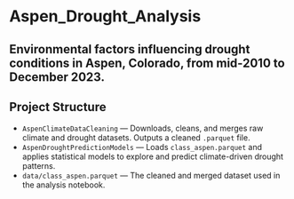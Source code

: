 # Aspen_Drought_Analysis
Environmental factors influencing drought conditions in Aspen, Colorado, from mid-2010 to December 2023.
---

## Project Structure

- `AspenClimateDataCleaning` — Downloads, cleans, and merges raw climate and drought datasets. Outputs a cleaned `.parquet` file.
- `AspenDroughtPredictionModels` — Loads `class_aspen.parquet` and applies statistical models to explore and predict climate-driven drought patterns.
- `data/class_aspen.parquet` — The cleaned and merged dataset used in the analysis notebook.
